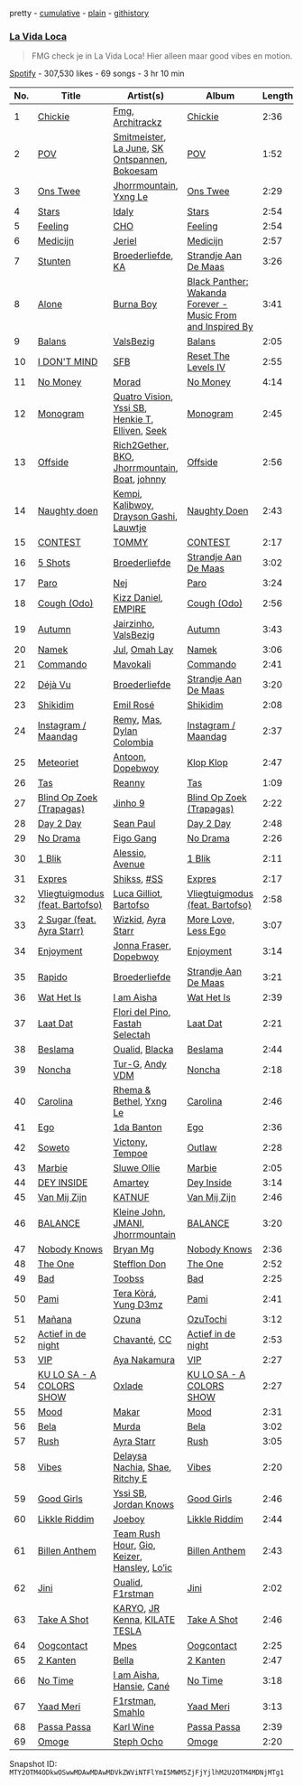 pretty - [cumulative](/playlists/cumulative/37i9dQZF1DWXHyhanaNMoy.md) - [plain](/playlists/plain/37i9dQZF1DWXHyhanaNMoy) - [githistory](https://github.githistory.xyz/mackorone/spotify-playlist-archive/blob/main/playlists/plain/37i9dQZF1DWXHyhanaNMoy)

### [La Vida Loca](https://open.spotify.com/playlist/37i9dQZF1DWXHyhanaNMoy)

> FMG check je in La Vida Loca! Hier alleen maar good vibes en motion.

[Spotify](https://open.spotify.com/user/spotify) - 307,530 likes - 69 songs - 3 hr 10 min

| No. | Title | Artist(s) | Album | Length |
|---|---|---|---|---|
| 1 | [Chickie](https://open.spotify.com/track/7AiAxbSpcnZ5YRYnhwo1Eq) | [Fmg](https://open.spotify.com/artist/2cZwVNd4sK0CCJ6BqY7U9H), [Architrackz](https://open.spotify.com/artist/5YqXgMhzkUnyjYQGgoIvoq) | [Chickie](https://open.spotify.com/album/5O5FkfXq7uEgy32ZUjzonC) | 2:36 |
| 2 | [POV](https://open.spotify.com/track/3gUyWMxsnhrEwPhQjL2W0L) | [Smitmeister](https://open.spotify.com/artist/6kVigSLG1yYraRqimn7EJY), [La June](https://open.spotify.com/artist/3hHBl5FjVlul5vOJ8cj72f), [SK Ontspannen](https://open.spotify.com/artist/0YSfcFH1WHuxlThNLippr0), [Bokoesam](https://open.spotify.com/artist/2NFWbreVmIEJG0iqIvLDOI) | [POV](https://open.spotify.com/album/6h9E9C3gGVt3kumf0YH2G1) | 1:52 |
| 3 | [Ons Twee](https://open.spotify.com/track/3QwJNl3IoF8p752C6yg1u8) | [Jhorrmountain](https://open.spotify.com/artist/3aAX2y0amckZ7WcWoz2f2o), [Yxng Le](https://open.spotify.com/artist/3Ptyea6E1lJgg6W64f0OQa) | [Ons Twee](https://open.spotify.com/album/54prjJpCyNLVu37YvdZiaV) | 2:29 |
| 4 | [Stars](https://open.spotify.com/track/62pSIMezFKYK2UxQHmCE4g) | [Idaly](https://open.spotify.com/artist/1EYdbYpGAuJy6uZo4sVMoM) | [Stars](https://open.spotify.com/album/7DAvYht3wOOdf81NY8J9vu) | 2:54 |
| 5 | [Feeling](https://open.spotify.com/track/7GznH6vFkAJtrbYqX54RcZ) | [CHO](https://open.spotify.com/artist/0YPIovtLh5msFPFuCcn30R) | [Feeling](https://open.spotify.com/album/1FTnNK1UFZzlwfjlYZEosy) | 2:54 |
| 6 | [Medicijn](https://open.spotify.com/track/4sJcYumdgXQuHDWM1tIbys) | [Jeriel](https://open.spotify.com/artist/5aOFQglcIwmAAMFZPytAWu) | [Medicijn](https://open.spotify.com/album/11RoNgftJUoxbTGERjxwLI) | 2:57 |
| 7 | [Stunten](https://open.spotify.com/track/6n4LMiU6CQu8NuGeuhBwwa) | [Broederliefde](https://open.spotify.com/artist/5GvMLzUp6tMBpaCbr903RN), [KA](https://open.spotify.com/artist/7DpYMZzVNrjqw1geHziUEd) | [Strandje Aan De Maas](https://open.spotify.com/album/6p6fROC9FzKXHBY7RyVjuA) | 3:26 |
| 8 | [Alone](https://open.spotify.com/track/0AoBY2Y3qs6dtGgOD6c91N) | [Burna Boy](https://open.spotify.com/artist/3wcj11K77LjEY1PkEazffa) | [Black Panther: Wakanda Forever \- Music From and Inspired By](https://open.spotify.com/album/06RK0wX4GqHcxBtHlVoGH5) | 3:41 |
| 9 | [Balans](https://open.spotify.com/track/6VFaDDAwBsrFgiHpvEUMb9) | [ValsBezig](https://open.spotify.com/artist/4tGJvDWhLFxzKRi94gc4a4) | [Balans](https://open.spotify.com/album/1Yn5NL7HFvSZmMeM6CNxdG) | 2:05 |
| 10 | [I DON'T MIND](https://open.spotify.com/track/7MaKRjuwZcynWGpX96pcok) | [SFB](https://open.spotify.com/artist/50mdotNCJ2PcoZiAgsh8dY) | [Reset The Levels IV](https://open.spotify.com/album/3dEZIui3bc00F6i1naifeE) | 2:55 |
| 11 | [No Money](https://open.spotify.com/track/3e0yFn74MouCqsAxTCKOUf) | [Morad](https://open.spotify.com/artist/4az97MtWmBQ5Db3GfDh9j9) | [No Money](https://open.spotify.com/album/4HW0xW2nhso4HHSO6rhM8n) | 4:14 |
| 12 | [Monogram](https://open.spotify.com/track/0PNnvtiejtjLXoEM5D5Vgv) | [Quatro Vision](https://open.spotify.com/artist/6uRCP6vPABt2mY7ZGHr7nJ), [Yssi SB](https://open.spotify.com/artist/0o1hCS1PDOc1UtVrcXB9s8), [Henkie T](https://open.spotify.com/artist/3n51Vz9Zb9aFmoXmXZ50El), [Elliven](https://open.spotify.com/artist/5RuNabPFwXm2ClPWsZdJqu), [Seek](https://open.spotify.com/artist/6MXEJwFpBlBNxM0IcgeQYj) | [Monogram](https://open.spotify.com/album/1EFWH0ql51hoYtJmvxRnXj) | 2:45 |
| 13 | [Offside](https://open.spotify.com/track/68rhQ3IDF05PHF4md3DAfa) | [Rich2Gether](https://open.spotify.com/artist/7JEKwHEyxkl7GMIZmTVllb), [BKO](https://open.spotify.com/artist/3ZZlaq6tv1IcMjNtrZpsLd), [Jhorrmountain](https://open.spotify.com/artist/3aAX2y0amckZ7WcWoz2f2o), [Boat](https://open.spotify.com/artist/545XHoCXOXRYsNrKjh4uHd), [johnny](https://open.spotify.com/artist/5siZM3GWahIEMaNlIPdfAa) | [Offside](https://open.spotify.com/album/6RVtAsb3BS4hFagO0R4ZIn) | 2:56 |
| 14 | [Naughty doen](https://open.spotify.com/track/4Fbzrtl6GUGhCUIeBUas6r) | [Kempi](https://open.spotify.com/artist/0FWWBkIJD4tvlDzB4O8XT7), [Kalibwoy](https://open.spotify.com/artist/3xhksfxjNLUAyxUdijvk4x), [Drayson Gashi](https://open.spotify.com/artist/6qZEFrMeWSuCwtZBPRvhIR), [Lauwtje](https://open.spotify.com/artist/1yWjbmwKNd1q0PI1V1BuQ7) | [Naughty Doen](https://open.spotify.com/album/3y9aGVCxGrq40qZXk4T48S) | 2:43 |
| 15 | [CONTEST](https://open.spotify.com/track/6yWzuF0sb6cX2gyNFl5mYJ) | [TOMMY](https://open.spotify.com/artist/6UrqENU5uLgpXCx5a4SRKM) | [CONTEST](https://open.spotify.com/album/3iJqniJbShK8X9G0TMazur) | 2:17 |
| 16 | [5 Shots](https://open.spotify.com/track/44umGFDnbnwLD7Eovr4jYE) | [Broederliefde](https://open.spotify.com/artist/5GvMLzUp6tMBpaCbr903RN) | [Strandje Aan De Maas](https://open.spotify.com/album/6p6fROC9FzKXHBY7RyVjuA) | 3:02 |
| 17 | [Paro](https://open.spotify.com/track/6zvHwijlnwqjS6d46yAffi) | [Nej](https://open.spotify.com/artist/3BQ9mWlgFRfMr5EdNfc10a) | [Paro](https://open.spotify.com/album/7Kt404MeesjKF910O5fTop) | 3:24 |
| 18 | [Cough \(Odo\)](https://open.spotify.com/track/0u2A4QNAMUyfQbgfVR3HvK) | [Kizz Daniel](https://open.spotify.com/artist/1X6cBGnXpEpN7CmflLKmLV), [EMPIRE](https://open.spotify.com/artist/3hPFJ4ShHVEAaL689YeblD) | [Cough \(Odo\)](https://open.spotify.com/album/3j33Z0rLryDGCZFRhppoZq) | 2:56 |
| 19 | [Autumn](https://open.spotify.com/track/0HqEMF1lSEXSY16U9b3oK3) | [Jairzinho](https://open.spotify.com/artist/4owt1GWUqAh4gsXT13roop), [ValsBezig](https://open.spotify.com/artist/4tGJvDWhLFxzKRi94gc4a4) | [Autumn](https://open.spotify.com/album/27txhnT0TfhJ7a5p0ql8CN) | 3:43 |
| 20 | [Namek](https://open.spotify.com/track/27axiMYaZu77nF45ogoTTy) | [Jul](https://open.spotify.com/artist/3IW7ScrzXmPvZhB27hmfgy), [Omah Lay](https://open.spotify.com/artist/5yOvAmpIR7hVxiS6Ls5DPO) | [Namek](https://open.spotify.com/album/1VCr5EN02r1K83Mi8vwRO7) | 3:06 |
| 21 | [Commando](https://open.spotify.com/track/1k4VnMH8KMeaz653dOsRFv) | [Mavokali](https://open.spotify.com/artist/5EIk6BWcEKUeHgmM0vD0cX) | [Commando](https://open.spotify.com/album/31sUe2fAR76RTCiz9emu0J) | 2:41 |
| 22 | [Déjà Vu](https://open.spotify.com/track/3oXkYHn1T8V2RsPpKUAZQr) | [Broederliefde](https://open.spotify.com/artist/5GvMLzUp6tMBpaCbr903RN) | [Strandje Aan De Maas](https://open.spotify.com/album/6p6fROC9FzKXHBY7RyVjuA) | 3:20 |
| 23 | [Shikidim](https://open.spotify.com/track/3FP6Q4fQWU6nyXVwX5DgMa) | [Emil Rosé](https://open.spotify.com/artist/3TNTPduFxe8yaox2f6NxNC) | [Shikidim](https://open.spotify.com/album/4nckwHAozyiuAPeiQdaBzC) | 2:08 |
| 24 | [Instagram / Maandag](https://open.spotify.com/track/1SRYtQoeBxREwiEWRDwF6w) | [Remy](https://open.spotify.com/artist/4VXbDR0X90gFcT245RQJIn), [Mas](https://open.spotify.com/artist/2TG4b3Bk9yZaBHRrpYvWcT), [Dylan Colombia](https://open.spotify.com/artist/0MsSo9JtxZVSanSc66xLs5) | [Instagram / Maandag](https://open.spotify.com/album/1cj0WtCdWb3xMo9KecPvOA) | 2:37 |
| 25 | [Meteoriet](https://open.spotify.com/track/1ruXNzERqtHdoXULOAcCsJ) | [Antoon](https://open.spotify.com/artist/5sBoNBXFMzoZjgHLbQueeG), [Dopebwoy](https://open.spotify.com/artist/6OQggpm01CmAB717TKtDCr) | [Klop Klop](https://open.spotify.com/album/0W6z6Tvad2uvZ0mQb8651o) | 2:47 |
| 26 | [Tas](https://open.spotify.com/track/3KK7eZ50sw0xbyzmtq2hb6) | [Reanny](https://open.spotify.com/artist/5tWcufVAXq2gkxkfo8vWYd) | [Tas](https://open.spotify.com/album/0FMQ40Q2ASBbyY3myOJFEw) | 1:09 |
| 27 | [Blind Op Zoek \(Trapagas\)](https://open.spotify.com/track/0jm8p2ErwB4u3uvxc7vxGy) | [Jinho 9](https://open.spotify.com/artist/3gPtUdMiLkJgmQIxFpEhAk) | [Blind Op Zoek \(Trapagas\)](https://open.spotify.com/album/44ODNi0Z8Bh70aourII7wk) | 2:22 |
| 28 | [Day 2 Day](https://open.spotify.com/track/7y4GHkYxPu0Jq57VTKvnlv) | [Sean Paul](https://open.spotify.com/artist/3Isy6kedDrgPYoTS1dazA9) | [Day 2 Day](https://open.spotify.com/album/5AYFWRViUAg2jE07UQCoDf) | 2:48 |
| 29 | [No Drama](https://open.spotify.com/track/3kwSv2ZSuRp3nQ8RFW9UlW) | [Figo Gang](https://open.spotify.com/artist/7kpbKPdmy6jHnsfTHdZmU7) | [No Drama](https://open.spotify.com/album/4GPQ1sTjYKBVSpU4ZkMjoB) | 2:26 |
| 30 | [1 Blik](https://open.spotify.com/track/3YD8JSsQWSyRr3OhIrUR6y) | [Alessio](https://open.spotify.com/artist/6gFuwMAaoJDU6M3c8UHcAj), [Avenue](https://open.spotify.com/artist/5NBiiazDZXAGReVI4U3hPw) | [1 Blik](https://open.spotify.com/album/7dp8ZZuptJZo40Jn8OCTMm) | 2:11 |
| 31 | [Expres](https://open.spotify.com/track/1jykfspak6OvEB3cdzrrGm) | [Shikss](https://open.spotify.com/artist/1SzciTtL2bewCNpbRTk6z7), [\#SS](https://open.spotify.com/artist/3jNqYOJqmN6uQxwG9bRcsU) | [Expres](https://open.spotify.com/album/3FpWGWi82FSIEVkucrO9lh) | 2:17 |
| 32 | [Vliegtuigmodus \(feat\. Bartofso\)](https://open.spotify.com/track/5X9N2rNF5D2WW7mzBVAweh) | [Luca Gilliot](https://open.spotify.com/artist/2yXByKs124lfzMflFjmfus), [Bartofso](https://open.spotify.com/artist/5EBNHekbDwV3Q9POxvSMBI) | [Vliegtuigmodus \(feat\. Bartofso\)](https://open.spotify.com/album/0AvQPUtK5VITy1EbnImX0h) | 2:58 |
| 33 | [2 Sugar \(feat\. Ayra Starr\)](https://open.spotify.com/track/1DA2ADZs6O28y2rmdmpekw) | [Wizkid](https://open.spotify.com/artist/3tVQdUvClmAT7URs9V3rsp), [Ayra Starr](https://open.spotify.com/artist/3ZpEKRjHaHANcpk10u6Ntq) | [More Love, Less Ego](https://open.spotify.com/album/73rKiFhHZatrwJL0B1F6hY) | 3:07 |
| 34 | [Enjoyment](https://open.spotify.com/track/6joqibVw5dlmznb4bINJhb) | [Jonna Fraser](https://open.spotify.com/artist/5adKMaYrGOMyOfnbiLPuHg), [Dopebwoy](https://open.spotify.com/artist/6OQggpm01CmAB717TKtDCr) | [Enjoyment](https://open.spotify.com/album/3u7RahkGaDMBWG6W0JIVTn) | 3:14 |
| 35 | [Rapido](https://open.spotify.com/track/3kQNGlINUYJlTLGCoVSp27) | [Broederliefde](https://open.spotify.com/artist/5GvMLzUp6tMBpaCbr903RN) | [Strandje Aan De Maas](https://open.spotify.com/album/6p6fROC9FzKXHBY7RyVjuA) | 3:21 |
| 36 | [Wat Het Is](https://open.spotify.com/track/3PAPCLyMceCymHkAUbrDMi) | [I am Aisha](https://open.spotify.com/artist/1fTPAgBH6gCQZU9bBWVaOf) | [Wat Het Is](https://open.spotify.com/album/4avor6SsbPKVaxlq9JKset) | 2:39 |
| 37 | [Laat Dat](https://open.spotify.com/track/5TfEEbuUmYKpDWgb5he6RD) | [Flori del Pino](https://open.spotify.com/artist/1OsGGctJwvyAI3zB2MAU8V), [Fastah Selectah](https://open.spotify.com/artist/1IB58gi0dQAvYcHoFuqwXT) | [Laat Dat](https://open.spotify.com/album/52crv8PIm3sJmJtqFOXkLU) | 2:21 |
| 38 | [Beslama](https://open.spotify.com/track/0uPYFty43hvhwdeFrIbVGq) | [Oualid](https://open.spotify.com/artist/60tsxRkHtGIlk3IW8U8O2y), [Blacka](https://open.spotify.com/artist/05p1rE5MjBgEblb7wgaUZ7) | [Beslama](https://open.spotify.com/album/6s9dmp1dGErzwfrmYlrQpB) | 2:44 |
| 39 | [Noncha](https://open.spotify.com/track/4zlqylypqhY89AeFROEjf9) | [Tur\-G](https://open.spotify.com/artist/3ront3zvcdInux0rUVQLF2), [Andy VDM](https://open.spotify.com/artist/37i2jOekpyKc0wGILqRuKJ) | [Noncha](https://open.spotify.com/album/7pN3FhfGTkjrdff1ft9VH5) | 2:18 |
| 40 | [Carolina](https://open.spotify.com/track/1IxDjSx4nasfoO539Iemie) | [Rhema & Bethel](https://open.spotify.com/artist/2mhQjvqnRV83cj1G1b8ToN), [Yxng Le](https://open.spotify.com/artist/3Ptyea6E1lJgg6W64f0OQa) | [Carolina](https://open.spotify.com/album/0NDDauT2FX7ZWUoFXqb1Vq) | 2:46 |
| 41 | [Ego](https://open.spotify.com/track/6XdAvTC80727JAI9HBAVLc) | [1da Banton](https://open.spotify.com/artist/6dlzQ6fiPna40trq1Ek6cb) | [Ego](https://open.spotify.com/album/6jMWWy5KVlJD2JhGAWP13z) | 2:36 |
| 42 | [Soweto](https://open.spotify.com/track/6RbOyNeajWax51NtpO6WT8) | [Victony](https://open.spotify.com/artist/1E5hfn5BduN2nnoZCJmUVG), [Tempoe](https://open.spotify.com/artist/1X7glgDhqNq1qn0Qv9g3K4) | [Outlaw](https://open.spotify.com/album/12iai3p96UYvcrDqlvvKFE) | 2:28 |
| 43 | [Marbie](https://open.spotify.com/track/5hDccoCuU4VdzPIQBhwUxx) | [Sluwe Ollie](https://open.spotify.com/artist/7zRN086UvocMbINAumZ8kx) | [Marbie](https://open.spotify.com/album/2iPDltZWzpTP2S9ViGKUGZ) | 2:05 |
| 44 | [DEY INSIDE](https://open.spotify.com/track/6HVKsh53jZpEj53hC82rtU) | [Amartey](https://open.spotify.com/artist/2yVIMZ3tHWSmoP3ZLwJmJu) | [Dey Inside](https://open.spotify.com/album/1R9Omq2kGRKB41M7nNzr1D) | 3:14 |
| 45 | [Van Mij Zijn](https://open.spotify.com/track/3oFKhY9iW9S0iA9OHO9tN6) | [KATNUF](https://open.spotify.com/artist/4xDh11zptvPADSQxvbiClo) | [Van Mij Zijn](https://open.spotify.com/album/4umTGjL6WgGnfoJWgz1uHe) | 2:46 |
| 46 | [BALANCE](https://open.spotify.com/track/1tf1A7fBIk05bEXotkbZJs) | [Kleine John](https://open.spotify.com/artist/7bTUZU8QavxiW0GtvEVP0M), [JMANI](https://open.spotify.com/artist/1QR6WDewVzcY8JrxP5Gyj3), [Jhorrmountain](https://open.spotify.com/artist/3aAX2y0amckZ7WcWoz2f2o) | [BALANCE](https://open.spotify.com/album/37GYdu01PcqkCvlqMBu1Ub) | 3:20 |
| 47 | [Nobody Knows](https://open.spotify.com/track/3Y50lI3uo0P910ZnCCEqqU) | [Bryan Mg](https://open.spotify.com/artist/1PyToLP6F2rzV0ZSR71lgl) | [Nobody Knows](https://open.spotify.com/album/2mUXHcpiEOi8c2CVO3qC2G) | 2:36 |
| 48 | [The One](https://open.spotify.com/track/75DRmgr7StSIMJqIDN2jHH) | [Stefflon Don](https://open.spotify.com/artist/2ExGrw6XpbtUAJHTLtUXUD) | [The One](https://open.spotify.com/album/2FhG2P32MEmsTHr4t0I7ht) | 2:52 |
| 49 | [Bad](https://open.spotify.com/track/6MyNYnAbkeVurcOs966gBc) | [Toobss](https://open.spotify.com/artist/0rzkFZ1D0Aayl1ysZnWlpC) | [Bad](https://open.spotify.com/album/2wIL7dDUfmg3jBlfzcJKMR) | 2:25 |
| 50 | [Pami](https://open.spotify.com/track/089MJDjJ7qJmMWcmD3J4c8) | [Tera Kòrá](https://open.spotify.com/artist/29oWM4DINZdTGRS0xKihHR), [Yung D3mz](https://open.spotify.com/artist/2PWdxiDyY5rv1qBHEUfqQf) | [Pami](https://open.spotify.com/album/4fjfAYCr7TDteiCVSX4IlM) | 2:41 |
| 51 | [Mañana](https://open.spotify.com/track/2CGhzWArXQZG86V1Ztv4Q2) | [Ozuna](https://open.spotify.com/artist/1i8SpTcr7yvPOmcqrbnVXY) | [OzuTochi](https://open.spotify.com/album/1kjfMVBNhsDeRyAu9zbLfF) | 3:12 |
| 52 | [Actief in de night](https://open.spotify.com/track/4EPomXYQdoGjFbBH03Tvf0) | [Chavanté](https://open.spotify.com/artist/46hfNL2Bni5Ux8hCDMAjIN), [CC](https://open.spotify.com/artist/0zD2BPEqmxke9Dd0GtgthT) | [Actief in de night](https://open.spotify.com/album/2BqrpEnSgDTsrD6ZcVmHA7) | 2:53 |
| 53 | [VIP](https://open.spotify.com/track/6NCJTDAQsOErJGv7mhdvsB) | [Aya Nakamura](https://open.spotify.com/artist/7IlRNXHjoOCgEAWN5qYksg) | [VIP](https://open.spotify.com/album/4CwFdN37OjqRPYh4nri0w2) | 2:27 |
| 54 | [KU LO SA \- A COLORS SHOW](https://open.spotify.com/track/2WigMwGJysIh9fRnSJvpjn) | [Oxlade](https://open.spotify.com/artist/3WTrdbZU99dgTtt3ZkyamT) | [KU LO SA \- A COLORS SHOW](https://open.spotify.com/album/36bNKiiUjxUCaAO7QtUVfi) | 2:27 |
| 55 | [Mood](https://open.spotify.com/track/4k6yZRw7M04gZE2uW12Cw6) | [Makar](https://open.spotify.com/artist/4PUr4W5mWlzMkyVpSiX2ZN) | [Mood](https://open.spotify.com/album/0of66YXURMrVzhAVkYNDeO) | 2:31 |
| 56 | [Bela](https://open.spotify.com/track/0pIa1YAqWLOP7gFpDKzqlo) | [Murda](https://open.spotify.com/artist/2y1VzMKAa5nmfXKtJL9jnj) | [Bela](https://open.spotify.com/album/6BOm2PuwEBpXsYBB8CVT7A) | 3:02 |
| 57 | [Rush](https://open.spotify.com/track/1rrqJ9QkOBYJlsZgqqwxgB) | [Ayra Starr](https://open.spotify.com/artist/3ZpEKRjHaHANcpk10u6Ntq) | [Rush](https://open.spotify.com/album/6CvEsGBD3JdbDKpmJaXn2E) | 3:05 |
| 58 | [Vibes](https://open.spotify.com/track/5hbAKbh48v9iCdA8BRTJ5i) | [Delaysa Nachia](https://open.spotify.com/artist/75bNGUcZ7ASiJbN8OQYcYK), [Shae](https://open.spotify.com/artist/27b1mFxIR6qs1xqoTsATPn), [Ritchy E](https://open.spotify.com/artist/0cVPixUuBpPqbhDFqExNjX) | [Vibes](https://open.spotify.com/album/701ZrEwpgFDJZxN8Vjh6y8) | 2:20 |
| 59 | [Good Girls](https://open.spotify.com/track/4CAaHP9HwaaJeh1sJrsNrR) | [Yssi SB](https://open.spotify.com/artist/0o1hCS1PDOc1UtVrcXB9s8), [Jordan Knows](https://open.spotify.com/artist/5PfjH7mhfa4dZf3SQhuzId) | [Good Girls](https://open.spotify.com/album/321080p33tt05xgRoJHEov) | 2:46 |
| 60 | [Likkle Riddim](https://open.spotify.com/track/3weAbRf5cn9SiCYxqZedot) | [Joeboy](https://open.spotify.com/artist/1XavfPKBpNjkOfxHINlMHF) | [Likkle Riddim](https://open.spotify.com/album/7MqW36qjIreNVJ5Vf659uJ) | 2:44 |
| 61 | [Billen Anthem](https://open.spotify.com/track/2HeJomeF35e762ZlwbgQmD) | [Team Rush Hour](https://open.spotify.com/artist/3GV34zJlfaSxsr8YZ1zEbP), [Gio](https://open.spotify.com/artist/6EYEbuEhF2WMVU47iUJNBS), [Keizer](https://open.spotify.com/artist/2CiOpBO55td0YHJVZYT2KW), [Hansley](https://open.spotify.com/artist/4anVc6qvjwUa5FgivNyHC7), [Lo’ic](https://open.spotify.com/artist/6zEgqypVPEc5pPtWhyIVvZ) | [Billen Anthem](https://open.spotify.com/album/1eJoVwQbMu0Jp9HiFxpaM3) | 2:43 |
| 62 | [Jini](https://open.spotify.com/track/5PNZdDZE07oJOnTrE53p7x) | [Oualid](https://open.spotify.com/artist/60tsxRkHtGIlk3IW8U8O2y), [F1rstman](https://open.spotify.com/artist/0IA4SdCS8HBDX6oBoOlgaf) | [Jini](https://open.spotify.com/album/2rOM0s7rEyzdhGgnKUb81u) | 2:02 |
| 63 | [Take A Shot](https://open.spotify.com/track/4xERtKypSdYy3FCigHMvIV) | [KARYO](https://open.spotify.com/artist/5axX3V9XC7KOWoquBOdA59), [JR Kenna](https://open.spotify.com/artist/2ZwZZINTWJqycmO64P77kN), [KILATE TESLA](https://open.spotify.com/artist/3aO2Q4cXKGxsh87bX4Oavo) | [Take A Shot](https://open.spotify.com/album/3whDWI4a0GUCYO16U7e7k3) | 2:46 |
| 64 | [Oogcontact](https://open.spotify.com/track/0PnJySpHldNFH2iNe6luhy) | [Mpes](https://open.spotify.com/artist/1OR4lRZJgv9KJCIbRV9qOT) | [Oogcontact](https://open.spotify.com/album/0MItqAZ0g4uuafQTKW4Cj9) | 2:25 |
| 65 | [2 Kanten](https://open.spotify.com/track/4AVIjhILX1rtfHoAE2BlHe) | [Bella](https://open.spotify.com/artist/4ny2jX3s8drdHQJv2UMrzi) | [2 Kanten](https://open.spotify.com/album/5XKTGqakgMXTPBY9oIJFFb) | 2:47 |
| 66 | [No Time](https://open.spotify.com/track/3LDGbBBS3Pg9NIBIz531Zr) | [I am Aisha](https://open.spotify.com/artist/1fTPAgBH6gCQZU9bBWVaOf), [Hansie](https://open.spotify.com/artist/3Xvu1Rur46ZO8HiE9hBuxl), [Cané](https://open.spotify.com/artist/5fCEdL4vmhOgT1d4wNmfSZ) | [No Time](https://open.spotify.com/album/0p2QHdJOsDXWzzbTsaZDhR) | 3:18 |
| 67 | [Yaad Meri](https://open.spotify.com/track/5oNCkHYZugVdtHOtKDvKxc) | [F1rstman](https://open.spotify.com/artist/0IA4SdCS8HBDX6oBoOlgaf), [Smahlo](https://open.spotify.com/artist/108TJaya0ebqLfTfs9Wek1) | [Yaad Meri](https://open.spotify.com/album/2whSY40DGijkTIXEUeXZ4C) | 3:13 |
| 68 | [Passa Passa](https://open.spotify.com/track/4CuiTKxzI5IYB4C9DteyRW) | [Karl Wine](https://open.spotify.com/artist/6vZKj9U4vIetFGznCpxVN5) | [Passa Passa](https://open.spotify.com/album/559Ym4G6Nd0rQdLRnM1PR4) | 2:39 |
| 69 | [Omoge](https://open.spotify.com/track/2WmlrdRYXJwtvsStaLhdEa) | [Steph Ocho](https://open.spotify.com/artist/6STNSK3CFuLUmnwPQecMyZ) | [Omoge](https://open.spotify.com/album/5gAvjipmSzUXGTWIavWk01) | 2:20 |

Snapshot ID: `MTY2OTM4ODkwOSwwMDAwMDAwMDVkZWViNTFlYmI5MWM5ZjFjYjlhM2U2OTM4MDNjMTg1`
